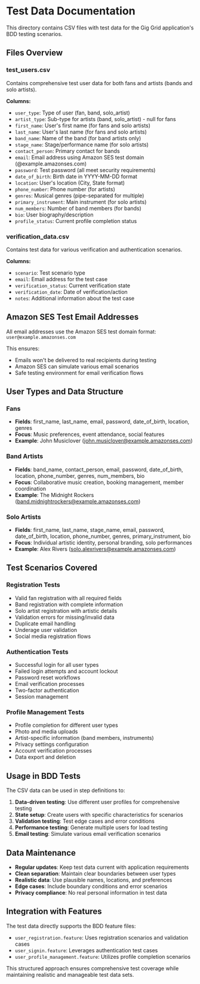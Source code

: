 # Test Data Documentation

This directory contains CSV files with test data for the Gig Grid application's BDD testing scenarios.

## Files Overview

### test_users.csv
Contains comprehensive test user data for both fans and artists (bands and solo artists).

**Columns:**
- `user_type`: Type of user (fan, band, solo_artist)
- `artist_type`: Sub-type for artists (band, solo_artist) - null for fans
- `first_name`: User's first name (for fans and solo artists)
- `last_name`: User's last name (for fans and solo artists)
- `band_name`: Name of the band (for band artists only)
- `stage_name`: Stage/performance name (for solo artists)
- `contact_person`: Primary contact for bands
- `email`: Email address using Amazon SES test domain (@example.amazonses.com)
- `password`: Test password (all meet security requirements)
- `date_of_birth`: Birth date in YYYY-MM-DD format
- `location`: User's location (City, State format)
- `phone_number`: Phone number (for artists)
- `genres`: Musical genres (pipe-separated for multiple)
- `primary_instrument`: Main instrument (for solo artists)
- `num_members`: Number of band members (for bands)
- `bio`: User biography/description
- `profile_status`: Current profile completion status

### verification_data.csv
Contains test data for various verification and authentication scenarios.

**Columns:**
- `scenario`: Test scenario type
- `email`: Email address for the test case
- `verification_status`: Current verification state
- `verification_date`: Date of verification/action
- `notes`: Additional information about the test case

## Amazon SES Test Email Addresses

All email addresses use the Amazon SES test domain format: `user@example.amazonses.com`

This ensures:
- Emails won't be delivered to real recipients during testing
- Amazon SES can simulate various email scenarios
- Safe testing environment for email verification flows

## User Types and Data Structure

### Fans
- **Fields**: first_name, last_name, email, password, date_of_birth, location, genres
- **Focus**: Music preferences, event attendance, social features
- **Example**: John Musiclover (john.musiclover@example.amazonses.com)

### Band Artists
- **Fields**: band_name, contact_person, email, password, date_of_birth, location, phone_number, genres, num_members, bio
- **Focus**: Collaborative music creation, booking management, member coordination
- **Example**: The Midnight Rockers (band.midnightrockers@example.amazonses.com)

### Solo Artists
- **Fields**: first_name, last_name, stage_name, email, password, date_of_birth, location, phone_number, genres, primary_instrument, bio
- **Focus**: Individual artistic identity, personal branding, solo performances
- **Example**: Alex Rivers (solo.alexrivers@example.amazonses.com)

## Test Scenarios Covered

### Registration Tests
- Valid fan registration with all required fields
- Band registration with complete information
- Solo artist registration with artistic details
- Validation errors for missing/invalid data
- Duplicate email handling
- Underage user validation
- Social media registration flows

### Authentication Tests
- Successful login for all user types
- Failed login attempts and account lockout
- Password reset workflows
- Email verification processes
- Two-factor authentication
- Session management

### Profile Management Tests
- Profile completion for different user types
- Photo and media uploads
- Artist-specific information (band members, instruments)
- Privacy settings configuration
- Account verification processes
- Data export and deletion

## Usage in BDD Tests

The CSV data can be used in step definitions to:

1. **Data-driven testing**: Use different user profiles for comprehensive testing
2. **State setup**: Create users with specific characteristics for scenarios
3. **Validation testing**: Test edge cases and error conditions
4. **Performance testing**: Generate multiple users for load testing
5. **Email testing**: Simulate various email verification scenarios

## Data Maintenance

- **Regular updates**: Keep test data current with application requirements
- **Clean separation**: Maintain clear boundaries between user types
- **Realistic data**: Use plausible names, locations, and preferences
- **Edge cases**: Include boundary conditions and error scenarios
- **Privacy compliance**: No real personal information in test data

## Integration with Features

The test data directly supports the BDD feature files:
- `user_registration.feature`: Uses registration scenarios and validation cases
- `user_signin.feature`: Leverages authentication test cases
- `user_profile_management.feature`: Utilizes profile completion scenarios

This structured approach ensures comprehensive test coverage while maintaining realistic and manageable test data sets.
